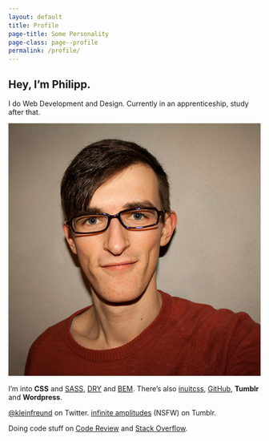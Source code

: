 ```yaml
---
layout: default
title: Profile
page-title: Some Personality
page-class: page--profile
permalink: /profile/
---
```

## Hey, I’m Philipp.

I do Web Development and Design. Currently in an apprenticeship, study after that.

![Philipp Rudloff](/img/me.jpg)

I’m into __CSS__ and [SASS](http://sass-lang.com/ "Syntactically Awesome Style Sheets"), [DRY](http://csswizardry.com/2013/07/writing-dryer-vanilla-css/ "Don’t Repeat Yourself") and [BEM](http://bem.info/ "Block Element Modifier"). There’s also [inuitcss](http://inuitcss.com/), [GitHub](http://github.com/kleinfreund), __Tumblr__ and __Wordpress__.

[@kleinfreund](http://twitter.com/kleinfreund) on Twitter.
[infinite&nbsp;amplitudes](http://infiniteamplitudes.tumblr.com/) (NSFW) on Tumblr.

Doing code stuff on [Code&nbsp;Review](http://codereview.stackexchange.com/users/35408) and [Stack&nbsp;Overflow](http://stackoverflow.com/users/2036825).
